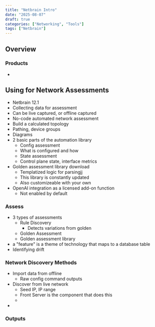 ```yaml
---
title: "Netbrain Intro"
date: "2025-08-07"
draft: true
categories: ["Networking", "Tools"]
tags: ["Netbrain"]
---
```


## Overview

### Products

* 

## Using for Network Assessments

* Netbrain 12.1
* Collecting data for assessment
* Can be live captured, or offline captured
* No-code automated network assessment
* Build a calculated topology
* Pathing, device groups
* Diagrams
* 2 basic parts of the automation library
  *  Config assessment
    * What is configured and how
  *  State assessment
    * Control plane state, interface metrics
* Golden assessment library download
  * Templatized logic for parsingjj
  * This library is constantly updated
  * Also customizeable with your own
* OpenAI integration as a licensed add-on function
  * Not enabled by default
 
### Assess

* 3 types of assessments
  * Rule Discovery
    * Detects variations from golden
  * Golden Assessment
  * Golden assessment library
* a "feature" is a theme of technology that maps to a database table
* Identifying drift

### Network Discovery Methods

* Import data from offline
  * Raw config command outputs
* Discover from live network
  * Seed IP, IP range
  * Front Server is the component that does this
  * 
* 

### Outputs

